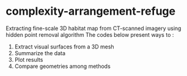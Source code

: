 # complexity-arrangement-refuge
Extracting fine-scale 3D habitat map from CT-scanned imagery using hidden point removal algorithm
The codes below present ways to : 
1) Extract visual surfaces from a 3D mesh
2) Summarize the data 
3) Plot results
4) Compare geometries among methods 
